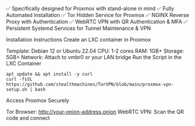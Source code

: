 ✅ Specifically designed for Proxmox with stand-alone in mind
✅ Fully Automated Installation
✅ Tor Hidden Service for Proxmox
✅ NGINX Reverse Proxy with Authentication
✅ WebRTC VPN with QR Authentication & MFA
✅ Persistent Systemd Services for Tunnel Maintenance & VPN

Installation Instructions
Create an LXC container in Proxmox

Template: Debian 12 or Ubuntu 22.04
CPU: 1-2 cores
RAM: 1GB+
Storage: 5GB+
Network: Attach to vmbr0 or your LAN bridge
Run the Script in the LXC Container

```
apt update && apt install -y curl
curl -fsSL https://github.com/stealthmachines/TorVPN/blob/main/proxmox-vpn-setup.sh | bash
```

Access Proxmox Securely

Tor Browser: http://your-onion-address.onion
WebRTC VPN: Scan the QR code and connect
